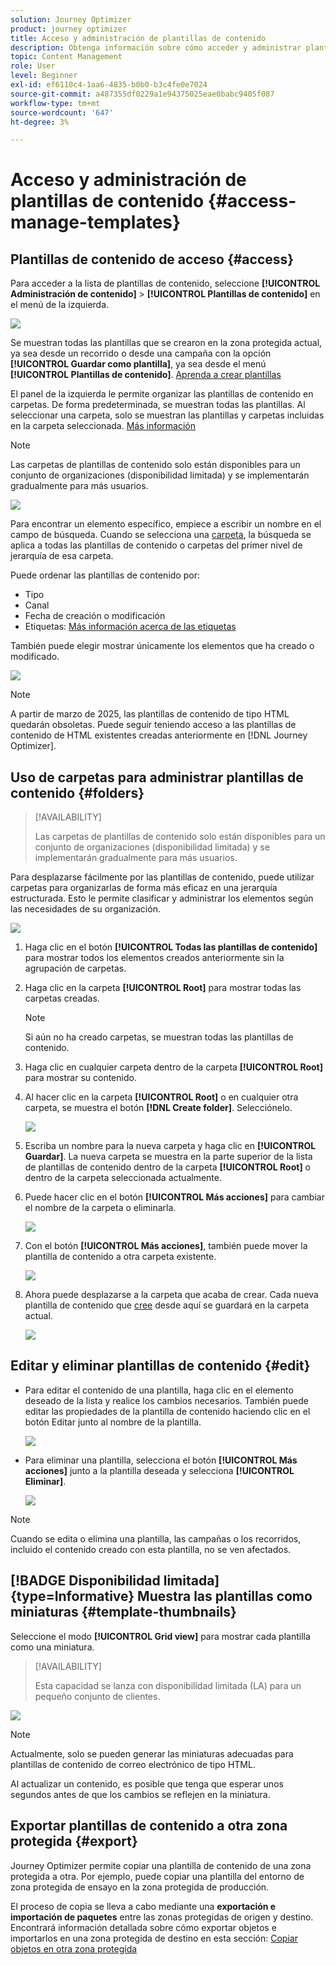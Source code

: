 ```yaml
---
solution: Journey Optimizer
product: journey optimizer
title: Acceso y administración de plantillas de contenido
description: Obtenga información sobre cómo acceder y administrar plantillas de contenido
topic: Content Management
role: User
level: Beginner
exl-id: ef6110c4-1aa6-4835-b0b0-b3c4fe0e7024
source-git-commit: a487355df0229a1e94375025eae0babc9405f087
workflow-type: tm+mt
source-wordcount: '647'
ht-degree: 3%

---
```


# Acceso y administración de plantillas de contenido {#access-manage-templates}

## Plantillas de contenido de acceso {#access}

Para acceder a la lista de plantillas de contenido, seleccione **[!UICONTROL Administración de contenido]** > **[!UICONTROL Plantillas de contenido]** en el menú de la izquierda.

![](assets/content-template-list.png)

Se muestran todas las plantillas que se crearon en la zona protegida actual, ya sea desde un recorrido o desde una campaña con la opción **[!UICONTROL Guardar como plantilla]**, ya sea desde el menú **[!UICONTROL Plantillas de contenido]**. [Aprenda a crear plantillas](#create-content-templates)

El panel de la izquierda le permite organizar las plantillas de contenido en carpetas. De forma predeterminada, se muestran todas las plantillas. Al seleccionar una carpeta, solo se muestran las plantillas y carpetas incluidas en la carpeta seleccionada. [Más información](#folders)

>[!NOTE]
>
>Las carpetas de plantillas de contenido solo están disponibles para un conjunto de organizaciones (disponibilidad limitada) y se implementarán gradualmente para más usuarios.

![](assets/content-template-list-folders.png)

Para encontrar un elemento específico, empiece a escribir un nombre en el campo de búsqueda. Cuando se selecciona una [carpeta](#folders), la búsqueda se aplica a todas las plantillas de contenido o carpetas del primer nivel de jerarquía de esa carpeta<!--(not nested items)-->.

Puede ordenar las plantillas de contenido por:
* Tipo
* Canal
* Fecha de creación o modificación
* Etiquetas: [Más información acerca de las etiquetas](../start/search-filter-categorize.md#tags)

También puede elegir mostrar únicamente los elementos que ha creado o modificado.

![](assets/content-template-list-filters.png)

>[!NOTE]
>
>A partir de marzo de 2025, las plantillas de contenido de tipo HTML quedarán obsoletas. Puede seguir teniendo acceso a las plantillas de contenido de HTML existentes creadas anteriormente en [!DNL Journey Optimizer].

## Uso de carpetas para administrar plantillas de contenido {#folders}

>[!AVAILABILITY]
>
>Las carpetas de plantillas de contenido solo están disponibles para un conjunto de organizaciones (disponibilidad limitada) y se implementarán gradualmente para más usuarios.

Para desplazarse fácilmente por las plantillas de contenido, puede utilizar carpetas para organizarlas de forma más eficaz en una jerarquía estructurada. Esto le permite clasificar y administrar los elementos según las necesidades de su organización.

![](assets/content-template-folders.png)

1. Haga clic en el botón **[!UICONTROL Todas las plantillas de contenido]** para mostrar todos los elementos creados anteriormente sin la agrupación de carpetas.

1. Haga clic en la carpeta **[!UICONTROL Root]** para mostrar todas las carpetas creadas.

   >[!NOTE]
   >
   >Si aún no ha creado carpetas, se muestran todas las plantillas de contenido.

1. Haga clic en cualquier carpeta dentro de la carpeta **[!UICONTROL Root]** para mostrar su contenido.

1. Al hacer clic en la carpeta **[!UICONTROL Root]** o en cualquier otra carpeta, se muestra el botón **[!DNL Create folder]**. Selecciónelo.

   ![](assets/content-template-create-folder.png)

1. Escriba un nombre para la nueva carpeta y haga clic en **[!UICONTROL Guardar]**. La nueva carpeta se muestra en la parte superior de la lista de plantillas de contenido dentro de la carpeta **[!UICONTROL Root]** o dentro de la carpeta seleccionada actualmente.

1. Puede hacer clic en el botón **[!UICONTROL Más acciones]** para cambiar el nombre de la carpeta o eliminarla.

   ![](assets/content-template-folder-more-actions.png)

1. Con el botón **[!UICONTROL Más acciones]**, también puede mover la plantilla de contenido a otra carpeta existente.

   ![](assets/content-template-folder-moved.png)

1. Ahora puede desplazarse a la carpeta que acaba de crear. Cada nueva plantilla de contenido que [cree](create-content-templates.md) desde aquí se guardará en la carpeta actual.

   ![](assets/content-template-folder-create.png)

## Editar y eliminar plantillas de contenido {#edit}

* Para editar el contenido de una plantilla, haga clic en el elemento deseado de la lista y realice los cambios necesarios. También puede editar las propiedades de la plantilla de contenido haciendo clic en el botón Editar junto al nombre de la plantilla.

  ![](assets/content-template-edit.png)

* Para eliminar una plantilla, selecciona el botón **[!UICONTROL Más acciones]** junto a la plantilla deseada y selecciona **[!UICONTROL Eliminar]**.

  ![](assets/content-template-list-delete.png)

>[!NOTE]
>
>Cuando se edita o elimina una plantilla, las campañas o los recorridos, incluido el contenido creado con esta plantilla, no se ven afectados.

## [!BADGE Disponibilidad limitada]{type=Informative} Muestra las plantillas como miniaturas {#template-thumbnails}

Seleccione el modo **[!UICONTROL Grid view]** para mostrar cada plantilla como una miniatura.

>[!AVAILABILITY]
>
>Esta capacidad se lanza con disponibilidad limitada (LA) para un pequeño conjunto de clientes.

![](assets/content-template-grid-view.png)

>[!NOTE]
>
>Actualmente, solo se pueden generar las miniaturas adecuadas para plantillas de contenido de correo electrónico de tipo HTML.

Al actualizar un contenido, es posible que tenga que esperar unos segundos antes de que los cambios se reflejen en la miniatura.

## Exportar plantillas de contenido a otra zona protegida {#export}

Journey Optimizer permite copiar una plantilla de contenido de una zona protegida a otra. Por ejemplo, puede copiar una plantilla del entorno de zona protegida de ensayo en la zona protegida de producción.

El proceso de copia se lleva a cabo mediante una **exportación e importación de paquetes** entre las zonas protegidas de origen y destino. Encontrará información detallada sobre cómo exportar objetos e importarlos en una zona protegida de destino en esta sección: [Copiar objetos en otra zona protegida](../configuration/copy-objects-to-sandbox.md)

